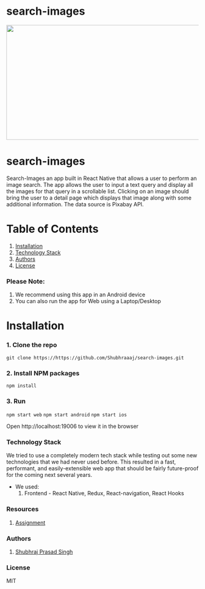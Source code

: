# search-images



<img src="https://cdn.pixabay.com/photo/2019/01/23/21/16/pixabay-3951079_960_720.png" width="600" height="300">

# search-images

Search-Images an app built in React Native that allows a user to perform an image search. 
The app allows the user to input a text query and display all the images for that query in a scrollable list. 
Clicking on an image should bring the user to a detail page which displays that image along with some additional information. 
The data source is Pixabay API.



# Table of Contents
1. [Installation](https://github.com/kkk0908/ship_it/blob/master/README.md#installation)
2. [Technology Stack](https://github.com/kkk0908/ship_it/blob/master/README.md#technology-stack)
3. [Authors](https://github.com/kkk0908/ship_it/blob/master/README.md#technology-stack)
4. [License](https://github.com/kkk0908/ship_it/blob/master/README.md#technology-stack)

### Please Note:
 1. We recommend using this app in an Android device 
 2. You can also run the app for Web using a Laptop/Desktop


# Installation
### 1. Clone the repo
```git clone https://https://github.com/Shubhraaaj/search-images.git``` 

### 2. Install NPM packages

```npm install```

### 3. Run
```npm start web```
```npm start android```
```npm start ios```

Open http://localhost:19006 to view it in the browser

### Technology Stack
We tried to use a completely modern tech stack while testing out some new technologies that we had never used before. This resulted in a fast, performant, and easily-extensible web app that should be fairly future-proof for the coming next several years. 
* We used:
     1. Frontend - React Native, Redux, React-navigation, React Hooks

### Resources
 1. [Assignment](https://docs.google.com/document/d/1pWqU8a_DClZcEDwDcA3mTyTPAvgK1X4dDdGM1S2dTS8/edit?usp=sharing)

### Authors
 1. [Shubhraj Prasad Singh](https://github.com/Shubhraaaj)

### License
MIT

